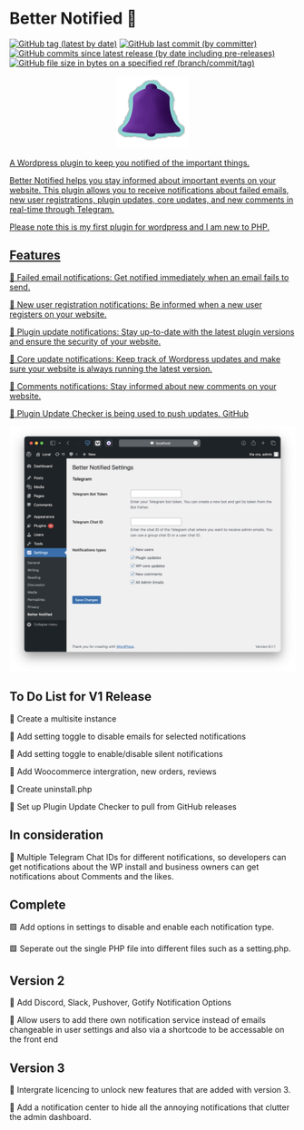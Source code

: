 # Better Notified 🔔

<a target="_blank" href="https://github.com/Reupenny/Better-Notified"><img alt="GitHub tag (latest by date)" src="https://img.shields.io/github/v/tag/Reupenny/Better-Notified?label=Version"></a> <a target="_blank" href="https://github.com/Reupenny/Better-Notified"><img alt="GitHub last commit (by committer)" src="https://img.shields.io/github/last-commit/Reupenny/Better-Notified"></a> <a target="_blank" href="https://github.com/Reupenny/Better-Notified"><img alt="GitHub commits since latest release (by date including pre-releases)" src="https://img.shields.io/github/commits-since/Reupenny/Better-Notified/v0.1.2-beta?include_prereleases"></a> <a target="_blank" href="https://github.com/Reupenny/Better-Notified"><img alt="GitHub file size in bytes on a specified ref (branch/commit/tag)" src="https://img.shields.io/github/size/Reupenny/Better-Notified/versions/Better-Notified-0.1.2b.zip?label=Plugin%20size">

<div align="center" width="100%">
    <img src="./public/icon.svg" width="128" alt="" />
</div>

A Wordpress plugin to keep you notified of the important things.

Better Notified helps you stay informed about important events on your website. This plugin allows you to receive notifications about failed emails, new user registrations, plugin updates, core updates, and new comments in real-time through Telegram.

Please note this is my first plugin for wordpress and I am new to PHP.

## Features

🔷 Failed email notifications:
Get notified immediately when an email fails to send.

🔷 New user registration notifications:
Be informed when a new user registers on your website.

🔷 Plugin update notifications:
Stay up-to-date with the latest plugin versions and ensure the security of your website.

🔷 Core update notifications:
Keep track of Wordpress updates and make sure your website is always running the latest version.

🔷 Comments notifications:
Stay informed about new comments on your website.

🔷 Plugin Update Checker is being used to push updates. [GitHub](https://github.com/YahnisElsts/plugin-update-checker)

<div align="center" width="100%">
    <img src="public/Screenshot_1.png" alt="" />
</div>

## To Do List for V1 Release

🔲 Create a multisite instance

🔲 Add setting toggle to disable emails for selected notifications

🔲 Add setting toggle to enable/disable silent notifications

🔲 Add Woocommerce intergration, new orders, reviews

🔲 Create uninstall.php

🔲 Set up Plugin Update Checker to pull from GitHub releases

## In consideration

🔷 Multiple Telegram Chat IDs for different notifications, so developers can get notifications about the WP install and business owners can get notifications about Comments and the likes.

## Complete

🟩 Add options in settings to disable and enable each notification type.

🟩 Seperate out the single PHP file into different files such as a setting.php.

## Version 2

🔲 Add Discord, Slack, Pushover, Gotify Notification Options

🔲 Allow users to add there own notification service instead of emails
    changeable in user settings and also via a shortcode to be accessable on the front end

## Version 3

🔲 Intergrate licencing to unlock new features that are added with version 3.

🔲 Add a notification center to hide all the annoying notifications that clutter the admin dashboard.
